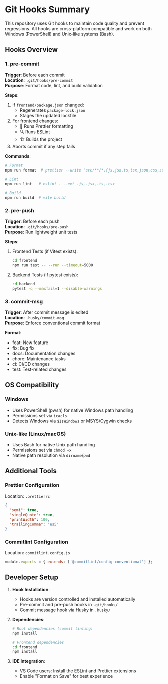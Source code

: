 # Git Hooks Summary

This repository uses Git hooks to maintain code quality and prevent regressions. All hooks are cross-platform compatible and work on both Windows (PowerShell) and Unix-like systems (Bash).

## Hooks Overview

### 1. pre-commit
**Trigger**: Before each commit  
**Location**: `.git/hooks/pre-commit`  
**Purpose**: Format code, lint, and build validation

**Steps**:
1. If `frontend/package.json` changed:
   - Regenerates `package-lock.json`
   - Stages the updated lockfile
2. For frontend changes:
   - 🧹 Runs Prettier formatting
   - 🔍 Runs ESLint
   - 🏗️ Builds the project
3. Aborts commit if any step fails

**Commands**:
```bash
# Format
npm run format  # prettier --write "src/**/*.{js,jsx,ts,tsx,json,css,scss,html}"

# Lint
npm run lint   # eslint . --ext .js,.jsx,.ts,.tsx

# Build
npm run build  # vite build
```

### 2. pre-push
**Trigger**: Before each push  
**Location**: `.git/hooks/pre-push`  
**Purpose**: Run lightweight unit tests

**Steps**:
1. Frontend Tests (if Vitest exists):
   ```bash
   cd frontend
   npm run test -- --run --timeout=5000
   ```

2. Backend Tests (if pytest exists):
   ```bash
   cd backend
   pytest -q --maxfail=1 --disable-warnings
   ```

### 3. commit-msg
**Trigger**: After commit message is edited  
**Location**: `.husky/commit-msg`  
**Purpose**: Enforce conventional commit format

**Format**:
- feat: New feature
- fix: Bug fix
- docs: Documentation changes
- chore: Maintenance tasks
- ci: CI/CD changes
- test: Test-related changes

## OS Compatibility

### Windows
- Uses PowerShell (pwsh) for native Windows path handling
- Permissions set via `icacls`
- Detects Windows via `$IsWindows` or MSYS/Cygwin checks

### Unix-like (Linux/macOS)
- Uses Bash for native Unix path handling
- Permissions set via `chmod +x`
- Native path resolution via `dirname`/`pwd`

## Additional Tools

### Prettier Configuration
Location: `.prettierrc`
```json
{
  "semi": true,
  "singleQuote": true,
  "printWidth": 100,
  "trailingComma": "es5"
}
```

### Commitlint Configuration
Location: `commitlint.config.js`
```js
module.exports = { extends: ['@commitlint/config-conventional'] };
```

## Developer Setup

1. **Hook Installation**:
   - Hooks are version controlled and installed automatically
   - Pre-commit and pre-push hooks in `.git/hooks/`
   - Commit message hook via Husky in `.husky/`

2. **Dependencies**:
   ```bash
   # Root dependencies (commit linting)
   npm install

   # Frontend dependencies
   cd frontend
   npm install
   ```

3. **IDE Integration**:
   - VS Code users: Install the ESLint and Prettier extensions
   - Enable "Format on Save" for best experience